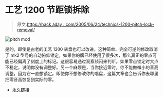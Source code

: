 # 工艺 1200 节距锁拆除

> 原文:[https://hack aday . com/2005/06/24/technics-1200-pitch-lock-removal/](https://hackaday.com/2005/06/24/technics-1200-pitch-lock-removal/)

![pitch mod](../Images/66743558575a939b1988b1ba81dc31e9.png)

是的，即使是古老的工艺 1200 转盘也可以改进。这种简单、完全可逆的修改取消了 mk2 型号的自动俯仰锁定。如果你的牌已经使用了很多次，那么真正的零点可能已经偏离了刻度上的标记。这很容易通过观察频闪来判断。如果零点锁定时大点不稳定，说明你没有调整好。另一个麻烦是，当你接近零时，你不能做微小的音高调整，因为它一直想锁定。即使你不想修改你的唱盘，这篇文章也会告诉你去哪里把零音高恢复到实际的零。

*   [永久链接](http://www.mio.co.za/printpage.php?id=238)